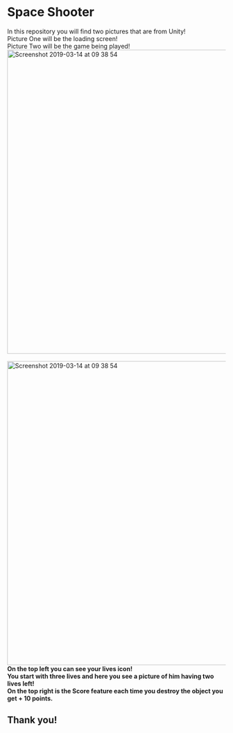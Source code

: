 <h1>Space Shooter </h1>

In this repository you will find two pictures that are from Unity!
<br>
Picture One will be the loading screen!
<br>
Picture Two will be the game being played!
<br>
<img width="700" alt="Screenshot 2019-03-14 at 09 38 54" src = "https://user-images.githubusercontent.com/71661306/170622268-a74d3bef-4d09-4cfc-abaa-a1e6962805af.png">
<br>
<br>
<img width="700" alt="Screenshot 2019-03-14 at 09 38 54" src = "https://user-images.githubusercontent.com/71661306/170622488-00b6bbfe-cf20-47d3-9a2d-e94580b31998.jpg">
<br>
<b>On the top left you can see your lives icon!
<br>
You start with three lives and here you see a picture of him having two lives left!
<br>
On the top right is the Score feature each time you destroy the object you get + 10 points.
</b>

<h2>Thank you!
  


